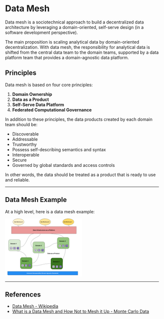 # Data Mesh

Data mesh is a sociotechnical approach to build a decentralized data architecture by leveraging a domain-oriented, self-serve design (in a software development perspective). 

The main proposition is scaling analytical data by domain-oriented decentralization. With data mesh, the responsibility for analytical data is shifted from the central data team to the domain teams, supported by a data platform team that provides a domain-agnostic data platform.

## Principles

Data mesh is based on four core principles:

1. **Domain Ownership**  
2. **Data as a Product**  
3. **Self-Serve Data Platform**  
4. **Federated Computational Governance**

In addition to these principles, the data products created by each domain team should be:
- Discoverable
- Addressable
- Trustworthy
- Possess self-describing semantics and syntax
- Interoperable
- Secure
- Governed by global standards and access controls

In other words, the data should be treated as a product that is ready to use and reliable.

---

## Data Mesh Example

At a high level, here is a data mesh example:

<img src="/images/DataMesh.png" alt="Unified. Open. Scalable Image" style="width:50%"/>

---

## References

- [Data Mesh - Wikipedia](https://en.wikipedia.org/wiki/Data_mesh)  
- [What is a Data Mesh and How Not to Mesh it Up - Monte Carlo Data](https://www.montecarlodata.com/blog-what-is-a-data-mesh-and-how-not-to-mesh-it-up/)  
